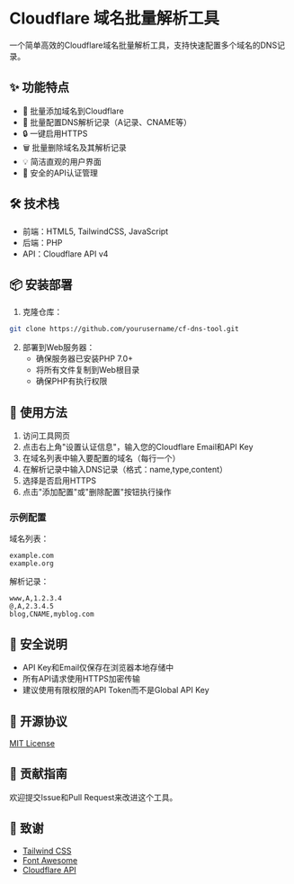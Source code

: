 # Cloudflare 域名批量解析工具

一个简单高效的Cloudflare域名批量解析工具，支持快速配置多个域名的DNS记录。

## ✨ 功能特点

- 🚀 批量添加域名到Cloudflare
- 📝 批量配置DNS解析记录（A记录、CNAME等）
- 🔒 一键启用HTTPS
- 🗑️ 批量删除域名及其解析记录
- 💡 简洁直观的用户界面
- 🔐 安全的API认证管理

## 🛠️ 技术栈

- 前端：HTML5, TailwindCSS, JavaScript
- 后端：PHP
- API：Cloudflare API v4

## 📦 安装部署

1. 克隆仓库：
```bash
git clone https://github.com/yourusername/cf-dns-tool.git
```

2. 部署到Web服务器：
   - 确保服务器已安装PHP 7.0+
   - 将所有文件复制到Web根目录
   - 确保PHP有执行权限

## 🚀 使用方法

1. 访问工具网页
2. 点击右上角"设置认证信息"，输入您的Cloudflare Email和API Key
3. 在域名列表中输入要配置的域名（每行一个）
4. 在解析记录中输入DNS记录（格式：name,type,content）
5. 选择是否启用HTTPS
6. 点击"添加配置"或"删除配置"按钮执行操作

### 示例配置

域名列表：
```
example.com
example.org
```

解析记录：
```
www,A,1.2.3.4
@,A,2.3.4.5
blog,CNAME,myblog.com
```

## 🔐 安全说明

- API Key和Email仅保存在浏览器本地存储中
- 所有API请求使用HTTPS加密传输
- 建议使用有限权限的API Token而不是Global API Key

## 📄 开源协议

[MIT License](LICENSE)

## 🤝 贡献指南

欢迎提交Issue和Pull Request来改进这个工具。

## 🙏 致谢

- [Tailwind CSS](https://tailwindcss.com/)
- [Font Awesome](https://fontawesome.com/)
- [Cloudflare API](https://api.cloudflare.com/) 